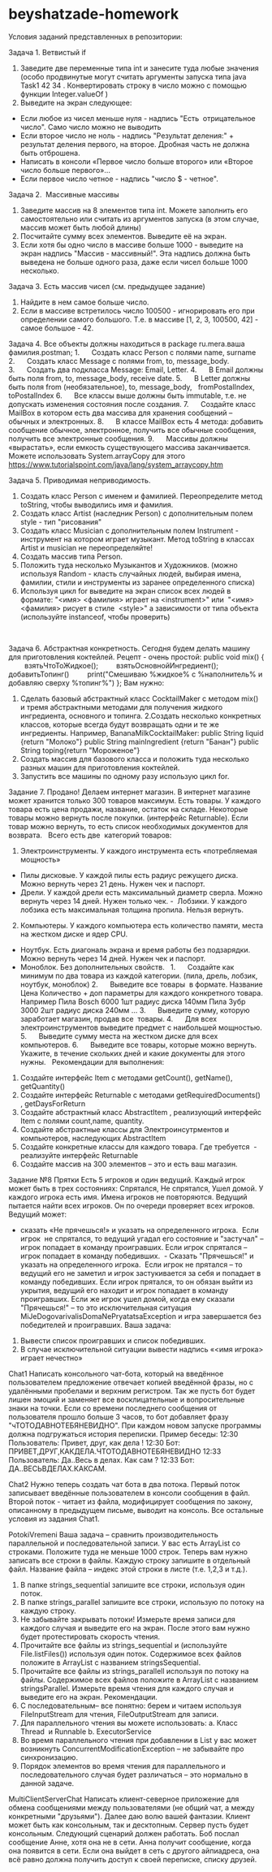 # beyshatzade-homework
Условия заданий представленных в репозитории:



Задача 1. Ветвистый if
1. Заведите две переменные типа int и занесите туда любые значения (особо продвинутые могут
считать аргументы запуска типа java Task1 42 34 . Конвертировать строку в число можно с
помощью функции Integer.valueOf )
2. Выведите на экран следующее:
- Если любое из чисел меньше нуля - надпись &quot;Есть  отрицательное число&quot;. Само число можно не
выводить
- Если второе число не ноль - надпись &quot;Результат деления:&quot; + результат деления первого, на
второе. Дробная часть не должна быть отброшена.
- Написать в консоли «Первое число больше второго» или «Второе число больше первого»…
- Если первое число четное - надпись &quot;число $ - четное&quot;.
 



Задача 2.  Массивные массивы
1. Заведите массив на 8 элементов типа int. Можете заполнить его самостоятельно или считать из
аргументов запуска (в этом случае, массив может быть любой длины)
2. Посчитайте сумму всех элементов. Выведите её на экран.
3. Если хотя бы одно число в массиве больше 1000 - выведите на экран надпись "Массив -
массивный!". Эта надпись должна быть выведена не больше одного раза, даже если чисел
больше 1000 несколько.
 



Задача 3. Есть массив чисел (см. предыдущее задание)
1. Найдите в нем самое больше число.
2. Если в массиве встретилось число 100500 - игнорировать его при определении самого
большого. Т.е.
в массиве [1, 2, 3, 100500, 42] - самое большое - 42.




Задача 4.
Все объекты должны находиться в package ru.mera.ваша фамилия.postman;
1.      Создать класс Person с полями name, surname
2.      Создать класс Message с полями from, to, message_body.
3.      Создать два подкласса Message: Email, Letter.
4.      В Email должны быть поля from, to, message_body, receive date.
5.      В Letter должны быть поля from (необязательное), to, message_body,   fromPostalIndex,
toPostalIndex
6.      Все классы выше должны быть immutable, т.е. не допускать изменения состояния после создания.
7.      Создайте класс MailBox в котором есть два массива для хранения сообщений – обычных и
электронных.
8.      В классе MailBox есть 4 метода: добавить сообщение обычное, электронное, получить все
обычные сообщения, получить все электронные сообщения.
9.      Массивы должны «вырастать», если емкость существующего массива заканчивается. Можете
использовать System.arrayCopy для этого
https://www.tutorialspoint.com/java/lang/system_arraycopy.htm




Задача 5. Приводимая неприводимость.
1. Создать класс Person с именем и фамилией. Переопределите метод toString, чтобы выводились
имя и фамилия.
2. Создать класс Artist (наследник Person) с дополнительным полем style - тип &quot;рисования&quot;
3. Создать класс Musician с дополнительным полем Instrument - инструмент на котором играет
музыкант.
Метод toString в классах Artist и musician не переопределяйте! 
4. Создать массив типа Person.
5. Положить туда несколько Музыкантов и Художников. (можно используя Random - класть
случайных людей, выбирая имена, фамилии, стили и инструменты из заранее определенного
списка)
6. Используя цикл for выведите на экран список всех людей в формате:
&quot;&lt;имя&gt; &lt;фамилия&gt; играет на &lt;instrument&gt;&quot;
или 
&quot;&lt;имя&gt; &lt;фамилия&gt; рисует в стиле  &lt;style&gt;&quot;
а зависимости от типа объекта (используйте instanceof, чтобы проверить)
 

 
 
Задача 6. Абстрактная конкретность.
Сегодня будем делать машину для приготовления коктейлей.
Рецепт - очень простой:
public void mix() {
        взятьЧтоТоЖидкое();
        взятьОсновнойИнгредиент();
        добавитьТопинг()
        print(&quot;Смешиваю %жидкое% с %наполнитель% и добавляю сверху %топинг%&quot;)
};
Вам нужно:
1. Сделать базовый абстрактный класс CocktailMaker с методом mix() и тремя абстрактными
методами для получения жидкого ингредиента, основного и топинга.
2.Создать несколько конкретных классов, которые всегда будут возвращать одни и те же
ингредиенты.
Например, BananaMilkCocktailMaker:
public String liquid {return &quot;Молоко&quot;}
public String mainIngredient {return &quot;Банан&quot;}
public String toping{return &quot;Мороженое&quot;}
3. Создать массив для базового класса и положить туда несколько разных машин для
приготовления коктейлей.
4. Запустить все машины по одному разу использую цикл for.




Задание 7. Продано!
Делаем интернет магазин.
В интернет магазине может хранится только 300 товаров максимум.
Есть товары. У каждого товара есть цена продажи, название, остаток на складе.
Некоторые товары можно вернуть после покупки. (интерфейс Returnable).
Если товар можно вернуть, то есть список необходимых документов для возврата.
 
Всего есть две  категорий товаров:
1. Электроинструменты. У каждого инструмента есть «потребляемая мощность»
- Пилы дисковые. У каждой пилы есть радиус режущего диска. Можно вернуть через 21 день.
Нужен чек и паспорт.
- Дрели. У каждой дрели есть максимальный диаметр сверла. Можно вернуть через 14 дней.
Нужен только чек.
-  Лобзики. У каждого лобзика есть максимальная толщина пропила. Нельзя вернуть.
 
2. Компьютеры. У каждого компьютера есть количество памяти, места на жестком диске и ядер
CPU.
- Ноутбук. Есть диагональ экрана и время работы без подзарядки. Можно вернуть через 14 дней.
Нужен чек и паспорт.
- Моноблок. Без дополнительных свойств.
 
1.      Создайте как минимум по два товара из каждой категории. (пила, дрель, лобзик, ноутбук,
моноблок)
2.      Выведите все товары  в формате.
Название Цена Количество + доп параметры для каждого конкретного товара. Например
Пила Bosch 6000 1шт радиус диска 140мм
Пила Зубр 3000 2шт радиус диска 240мм
…
3.      Выведите сумму, которую заработает магазин, продав все  товары.
4.      Для всех электроинструментов выведите предмет с наибольшей мощностью.
5.      Выведите сумму места на жестком диске для всех компьютеров.
6.      Выведите все товары, которые можно вернуть. Укажите, в течение скольких дней и какие
документы для этого нужны.
 
Рекомендации для выполнения:
1. Создайте интерфейс Item с методами getCount(), getName(), getQuantity()
2. Создайте интерфейс Returnable с методами getRequiredDocuments() , getDaysForReturn
3. Создайте абстрактный класс AbstractItem , реализующий интерфейс Item с полями count,name,
quantity.
4. Создайте абстрактные классы для Электроинсутрментов и компьютеров, наследующих
AbstractItem
5. Создайте конкретные классы для каждого товара. Где требуется  - реализуйте интерфейс
Returnable
6. Создайте массив на 300 элементов – это и есть ваш магазин.




Задание №8 Прятки
Есть 5 игроков и один ведущий. Каждый игрок может быть в трех состояниях: Спрятался,
Не спрятался, Ушел домой. У каждого игрока есть имя. Имена игроков не повторяются.
Ведущий пытается найти всех игроков. Он по очереди проверяет всех игроков.
Ведущий может:
- сказать «Не прячешься!» и указать на определенного игрока. 
Если игрок  не спрятался, то ведущий угадал его состояние и &quot;застучал&quot; –игрок
попадает в команду проигравших. Если игрок спрятался –игрок попадает в команду
победивших. 
- Сказать &quot;Прячешься!&quot; и указать на определенного игрока. 
Если игрок не прятался – то ведущий его не заметил и игрок застукивается за себя
и попадает в команду победивших.
Если игрок прятался, то он обязан выйти из укрытия, ведущий его находит и игрок
попадает в команду проигравших.
Если же игрок ушел домой, когда ему сказали &quot;Прячешься!&quot; – то это
исключительная ситуация MiJeDogovarivalisDomaNePryatatsaException и игра
завершается без победителей и проигравших.
Ваша задача:
1. Вывести список проигравших и список победивших.
2. В случае исключительной ситуации вывести надпись «&lt;имя игрока&gt; играет
нечестно»




Chat1
Написать консольного чат-бота, который на введённое пользователем предложение отвечает копией введённой фразы, но с удалёнными пробелами и верхним регистром. Так же пусть бот будет лишен эмоций и заменяет все восклицательные и вопросительные знаки на точки.
Если со времени последнего сообщения от пользователя прошло больше 3 часов, то бот добавляет фразу "чТОТОДАВНОТЕБЯНЕВИДНО".
При каждом новом запуске программы должна подгружаться история переписки.
Пример беседы:
12:30 Пользователь: Привет, друг, как дела !
12:30 Бот: ПРИВЕТ,ДРУГ,КАКДЕЛА.ЧТОТОДАВНОТЕБЯНЕВИДНО
12:33 Пользователь: Да..Весь в делах. Как сам ?
12:33 Бот: ДА..ВЕСЬВДЕЛАХ.КАКСАМ.





Chat2
Нужно теперь создать чат бота в два потока. Первый поток записывает введённые пользователем в консоли сообщения в файл. Второй поток - читает из файла, модифицирует сообщения по закону, описанному в предыдущем письме, выводит на консоль. Все остальные условия из задания Chat1.




PotokiVremeni
Ваша задача – сравнить производительность параллельной и последовательной записи.
У вас есть ArrayList со строками.
Положите туда не меньше 1000 строк.
Теперь вам нужно записать все строки в файлы.
Каждую строку запишите в отдельный файл. Название файла – индекс этой строки в листе (т.е.
1,2,3 и т.д.).
 
1. В папке strings_sequential запишите все строки, используя один поток.
2. В папке strings_parallel запишите все строки, использую по потоку на каждую строку.
3. Не забывайте закрывать потоки!
Измерьте время записи для каждого случая и выведите его на экран.
После этого вам нужно будет протестировать скорость чтения.
1. Прочитайте все файлы из strings_sequential и (используйте File.listFiles()) используя один поток.
Содержимое всех файлов положите в ArrayList с названием stringsSequential.
2. Прочитайте все файлы из strings_parallell используя по потоку на файлы. Содержимое всех файлов
положите в ArrayList с названием stringsParallel.
Измерьте время чтения для каждого случая и выведите его на экран.
Рекомендации.
1. С последовательным– все понятно: берем и читаем используя FileInputStream для чтения,
FileOutputStream для записи.
2. Для параллельного чтения вы можете использовать:
a. Класс Thread  и Runnable
b. ExecutorService
3. Во время параллельного чтения при добавлении в List у вас может возникнуть
ConcurrentModificationException – не забывайте про синхронизацию.
4. Порядок элементов во время чтения для параллельного и последовательного случая будет
различаться – это нормально в данной задаче.




MultiClientServerChat
Написать клиент-северное приложение для обмена сообщениями между пользователями (не общий чат, а между конкретными "друзьями").
Далее даю волю вашей фантазии. Клиент может быть как консольным, так и десктопным. Сервер пусть будет консольным.
Следующий сценарий должен работать. 
Боб послал сообщение Анне, хотя она не в сети. Анна получит сообщение, когда она появится в сети. Если она выйдет в сеть с другого айпиадреса, она всё равно должна получить доступ к своей переписке, списку друзей.
